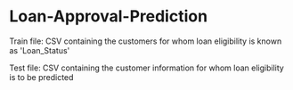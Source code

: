 # Loan-Approval-Prediction

Train file: CSV containing the customers for whom loan eligibility is known as 'Loan_Status'

Test file: CSV containing the customer information for whom loan eligibility is to be predicted

